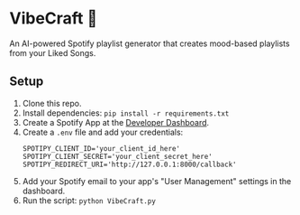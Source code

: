 # VibeCraft 🎵

An AI-powered Spotify playlist generator that creates mood-based playlists from your Liked Songs.

## Setup

1.  Clone this repo.
2.  Install dependencies: `pip install -r requirements.txt`
3.  Create a Spotify App at the [Developer Dashboard](https://developer.spotify.com/dashboard/).
4.  Create a `.env` file and add your credentials:
    ```
    SPOTIPY_CLIENT_ID='your_client_id_here'
    SPOTIPY_CLIENT_SECRET='your_client_secret_here'
    SPOTIPY_REDIRECT_URI='http://127.0.0.1:8000/callback'
    ```
5.  Add your Spotify email to your app's "User Management" settings in the dashboard.
6.  Run the script: `python VibeCraft.py`